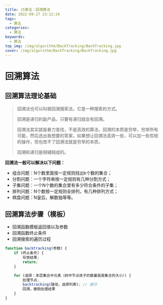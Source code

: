 ```yaml
---
title: JS算法：回溯算法
date: 2022-09-27 23:12:24
tags:
  - 算法
categories:
  - 算法
keywords:
  - 算法
top_img: /img/algorithm/BackTracking/BackTracking.jpg
cover: /img/algorithm/BackTracking/BackTracking.jpg
---
```


# 回溯算法

## 回溯算法理论基础

> 回溯法也可以叫做回溯搜索法，它是一种搜索的方式。
>
> 回溯是递归的副产品，只要有递归就会有回溯。
>
> 回溯法其实就是暴力查找，不是高效的算法，回溯的本质是穷举，穷举所有可能，然后选出我想要的答案，如果想让回溯法高效一些，可以加一些剪枝的操作，但也改不了回溯法就是穷举的本质。
>
> 回溯和递归是相辅相成的。

**回溯法一般可以解决以下问题：**

- 组合问题：N个数里面按一定规则找出k个数的集合；
- 分割问题：一个字符串按一定规则有几种分割方式；
- 子集问题：一个N个数的集合里有多少符合条件的子集；
- 排列问题：N个数按一定规则全排列，有几种排列方式；
- 棋盘问题：N皇后，解数独等等。

## 回溯算法步骤（模板）

- 回溯函数模板返回值以及参数
- 回溯函数终止条件
- 回溯搜索的遍历过程

```javascript
function backtracking(参数) {
    if (终止条件) {
        存放结果;
        return;
    }

    for (选择：本层集合中元素（树中节点孩子的数量就是集合的大小）) {
        处理节点;
        backtracking(路径，选择列表); // 递归
        回溯，撤销处理结果
    }
}
```

